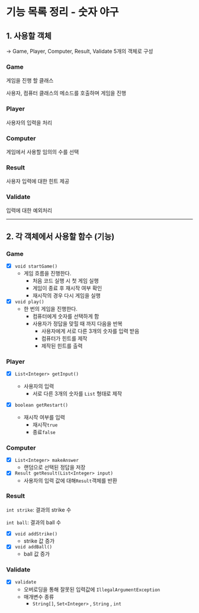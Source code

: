 # 기능 목록 정리 - 숫자 야구

## 1. 사용할 객체

→ Game, Player, Computer, Result, Validate 5개의 객체로 구성

### Game

게임을 진행 할 클래스

사용자, 컴퓨터 클래스의 메소드를 호출하며 게임을 진행

### Player

사용자의 입력을 처리

### Computer

게임에서 사용할 임의의 수를 선택

### Result

사용자 입력에 대한 힌트 제공

### Validate

입력에 대한 예외처리

---

## 2. 각 객체에서 사용할 함수 (기능)

### Game

- [x]  `void startGame()`
    - 게임 흐름을 진행한다.
        - 처음 코드 실행 시 첫 게임 실행
        - 게임이 종료 후 재시작 여부 확인
        - 재시작의 경우 다시 게임을 실행
- [x]  `void play()`
    - 한 번의 게임을 진행한다.
        - 컴퓨터에게 숫자를 선택하게 함
        - 사용자가 정답을 맞힐 때 까지 다음을 반복
            - 사용자에게 서로 다른 3개의 숫자를 입력 받음
            - 컴퓨터가 힌트를 제작
            - 제작된 힌트를 출력

### Player

- [x]  `List<Integer> getInput()`
    - 사용자의 입력
        - 서로 다른 3개의 숫자를 `List` 형태로 제작

- [x]  `boolean getRestart()`
    - 재시작 여부를 입력
        - 재시작`true`
        - 종료`false`

### Computer

- [x]  `List<Integer> makeAnswer`
    - 랜덤으로 선택된 정답을 저장
- [x]  `Result getResult(List<Integer> input)`
    - 사용자의 입력 값에 대해`Result`객체를 반환

### Result

`int strike`: 결과의 strike 수

`int ball`: 결과의 ball 수

- [x]  `void addStrike()`
    - strike 값 증가
- [x]  `void addBall()`
    - ball 값 증가

### Validate

- [x]  `validate`
    - 오버로딩을 통해 잘못된 입력값에 `IllegalArgumentException`
    - 매개변수 종류
        - `String[]`,  `Set<Integer>` , `String` , `int`
